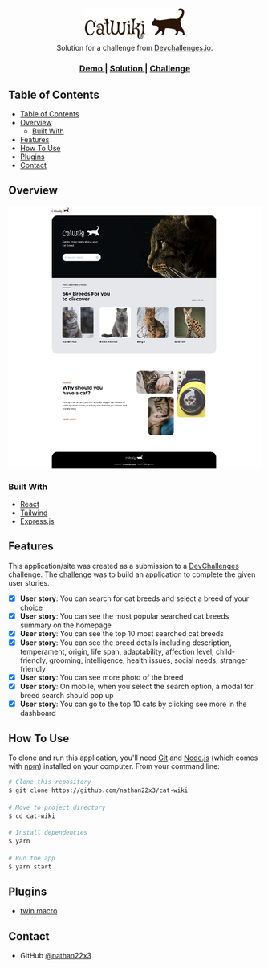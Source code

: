 <!-- markdownlint-disable MD033 -->
<!-- markdownlint-disable MD041 -->

<div align="center">
  <img src="./src/assets/images/logo.svg" width="200">
</div>

<div align="center">
   Solution for a challenge from  <a href="http://devchallenges.io" target="_blank">Devchallenges.io</a>.
</div>

<div align="center">
  <h3>
    <a href="https://cat-wiki-nathan22x3.surge.sh">
      Demo
    </a>
    <span> | </span>
    <a href="https://devchallenges.io/solutions/P17crTRiwI9hY2LGPU7N">
      Solution
    </a>
    <span> | </span>
    <a href="https://devchallenges.io/challenges/f4NJ53rcfgrP6sBMD2jt">
      Challenge
    </a>
  </h3>
</div>

<!-- TABLE OF CONTENTS -->

## Table of Contents

- [Table of Contents](#table-of-contents)
- [Overview](#overview)
  - [Built With](#built-with)
- [Features](#features)
- [How To Use](#how-to-use)
- [Plugins](#plugins)
- [Contact](#contact)

<!-- OVERVIEW -->

## Overview

![Result](./src/assets/images/result.png)

### Built With

- [React](https://reactjs.org/)
- [Tailwind](https://tailwindcss.com/)
- [Express.js](https://expressjs.com/)

## Features

This application/site was created as a submission to a [DevChallenges](https://devchallenges.io/challenges) challenge. The [challenge](https://devchallenges.io/challenges/mM1UIenRhK808W8qmLWv) was to build an application to complete the given user stories.

- [x] **User story**: You can search for cat breeds and select a breed of your choice
- [x] **User story**: You can see the most popular searched cat breeds summary on the homepage
- [x] **User story**: You can see the top 10 most searched cat breeds
- [x] **User story**: You can see the breed details including description, temperament, origin, life span, adaptability, affection level, child-friendly, grooming, intelligence, health issues, social needs, stranger friendly
- [x] **User story**: You can see more photo of the breed
- [x] **User story**: On mobile, when you select the search option, a modal for breed search should pop up
- [x] **User story**: You can go to the top 10 cats by clicking see more in the dashboard

## How To Use

<!-- Example: -->

To clone and run this application, you'll need [Git](https://git-scm.com) and [Node.js](https://nodejs.org/en/download/) (which comes with [npm](http://npmjs.com)) installed on your computer. From your command line:

```bash
# Clone this repository
$ git clone https://github.com/nathan22x3/cat-wiki

# Move to project directory
$ cd cat-wiki

# Install dependencies
$ yarn

# Run the app
$ yarn start
```

## Plugins

- [twin.macro](https://github.com/ben-rogerson/twin.macro)

## Contact

- GitHub [@nathan22x3](https://github.com/nathan22x3)
